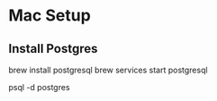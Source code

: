# Mac Setup

## Install Postgres

brew install postgresql
brew services start postgresql

psql -d postgres


